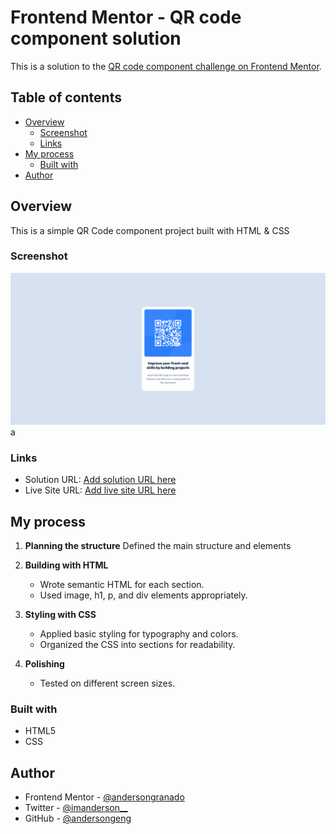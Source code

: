 # Frontend Mentor - QR code component solution

This is a solution to the [QR code component challenge on Frontend Mentor](https://www.frontendmentor.io/challenges/qr-code-component-iux_sIO_H).

## Table of contents

- [Overview](#overview)
  - [Screenshot](#screenshot)
  - [Links](#links)
- [My process](#my-process)
  - [Built with](#built-with)
- [Author](#author)

## Overview

This is a simple QR Code component project built with HTML & CSS 

### Screenshot

![Project Done screenshot](/assets/screenshot/QR-code-project.png)a

### Links

- Solution URL: [Add solution URL here](soon)
- Live Site URL: [Add live site URL here](soon)

## My process

1. **Planning the structure**
    Defined the main structure and elements

2. **Building with HTML**  
   - Wrote semantic HTML for each section.  
   - Used image, h1, p, and div elements appropriately.

3. **Styling with CSS**  
   - Applied basic styling for typography and colors.  
   - Organized the CSS into sections for readability.

5. **Polishing**  
   - Tested on different screen sizes.

### Built with

- HTML5
- CSS

## Author

- Frontend Mentor - [@andersongranado](https://www.frontendmentor.io/profile/andersongeng)
- Twitter - [@imanderson__](https://www.instagram.com/imanderson__/)
- GitHub - [@andersongeng](https://github.com/andersongeng)
